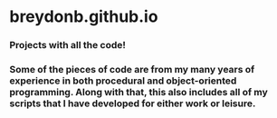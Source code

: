 <h1>breydonb.github.io</h1>

<h3>Projects with all the code!<h3>

Some of the pieces of code are from my many years of experience in both procedural and object-oriented programming. Along with that, this also includes all of my scripts that I have developed for either work or leisure.
